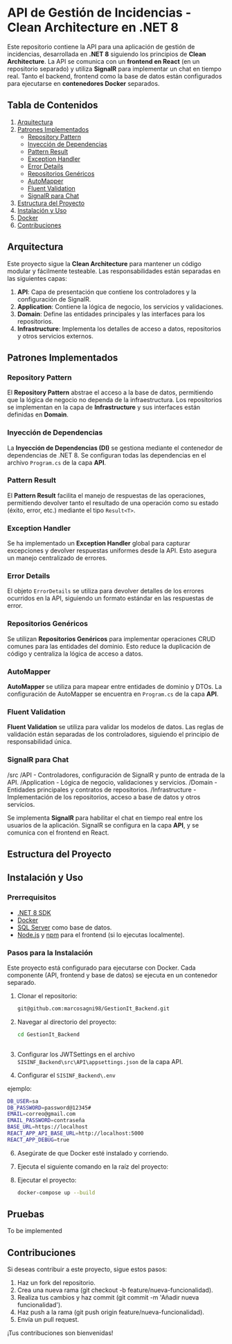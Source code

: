 # API de Gestión de Incidencias - Clean Architecture en .NET 8

Este repositorio contiene la API para una aplicación de gestión de incidencias, desarrollada en **.NET 8** siguiendo los principios de **Clean Architecture**. La API se comunica con un **frontend en React** (en un repositorio separado) y utiliza **SignalR** para implementar un chat en tiempo real. Tanto el backend, frontend como la base de datos están configurados para ejecutarse en **contenedores Docker** separados.

## Tabla de Contenidos

1. [Arquitectura](#arquitectura)
2. [Patrones Implementados](#patrones-implementados)
   - [Repository Pattern](#repository-pattern)
   - [Inyección de Dependencias](#inyección-de-dependencias)
   - [Pattern Result](#pattern-result)
   - [Exception Handler](#exception-handler)
   - [Error Details](#error-details)
   - [Repositorios Genéricos](#repositorios-genéricos)
   - [AutoMapper](#automapper)
   - [Fluent Validation](#fluent-validation)
   - [SignalR para Chat](#signalr-para-chat)
3. [Estructura del Proyecto](#estructura-del-proyecto)
4. [Instalación y Uso](#instalación-y-uso)
5. [Docker](#docker)
6. [Contribuciones](#contribuciones)


## Arquitectura

Este proyecto sigue la **Clean Architecture** para mantener un código modular y fácilmente testeable. Las responsabilidades están separadas en las siguientes capas:

1. **API**: Capa de presentación que contiene los controladores y la configuración de SignalR.
2. **Application**: Contiene la lógica de negocio, los servicios y validaciones.
3. **Domain**: Define las entidades principales y las interfaces para los repositorios.
4. **Infrastructure**: Implementa los detalles de acceso a datos, repositorios y otros servicios externos.

## Patrones Implementados

### Repository Pattern

El **Repository Pattern** abstrae el acceso a la base de datos, permitiendo que la lógica de negocio no dependa de la infraestructura. Los repositorios se implementan en la capa de **Infrastructure** y sus interfaces están definidas en **Domain**.

### Inyección de Dependencias

La **Inyección de Dependencias (DI)** se gestiona mediante el contenedor de dependencias de .NET 8. Se configuran todas las dependencias en el archivo `Program.cs` de la capa **API**.

### Pattern Result

El **Pattern Result** facilita el manejo de respuestas de las operaciones, permitiendo devolver tanto el resultado de una operación como su estado (éxito, error, etc.) mediante el tipo `Result<T>`.

### Exception Handler

Se ha implementado un **Exception Handler** global para capturar excepciones y devolver respuestas uniformes desde la API. Esto asegura un manejo centralizado de errores.

### Error Details

El objeto `ErrorDetails` se utiliza para devolver detalles de los errores ocurridos en la API, siguiendo un formato estándar en las respuestas de error.

### Repositorios Genéricos

Se utilizan **Repositorios Genéricos** para implementar operaciones CRUD comunes para las entidades del dominio. Esto reduce la duplicación de código y centraliza la lógica de acceso a datos.

### AutoMapper

**AutoMapper** se utiliza para mapear entre entidades de dominio y DTOs. La configuración de AutoMapper se encuentra en `Program.cs` de la capa **API**.

### Fluent Validation

**Fluent Validation** se utiliza para validar los modelos de datos. Las reglas de validación están separadas de los controladores, siguiendo el principio de responsabilidad única.

### SignalR para Chat
/src /API - Controladores, configuración de SignalR y punto de entrada de la API. /Application - Lógica de negocio, validaciones y servicios. /Domain - Entidades principales y contratos de repositorios. /Infrastructure - Implementación de los repositorios, acceso a base de datos y otros servicios.

Se implementa **SignalR** para habilitar el chat en tiempo real entre los usuarios de la aplicación. SignalR se configura en la capa **API**, y se comunica con el frontend en React.

## Estructura del Proyecto

## Instalación y Uso

### Prerrequisitos

- [.NET 8 SDK](https://dotnet.microsoft.com/download/dotnet/8.0)
- [Docker](https://www.docker.com/get-started)
- [SQL Server](https://www.microsoft.com/en-us/sql-server/sql-server-downloads) como base de datos.
- [Node.js](https://nodejs.org/) y [npm](https://www.npmjs.com/) para el frontend (si lo ejecutas localmente).

### Pasos para la Instalación

Este proyecto está configurado para ejecutarse con Docker. Cada componente (API, frontend y base de datos) se ejecuta en un contenedor separado.

1. Clonar el repositorio:

   ```bash
   git@github.com:marcosagni98/GestionIt_Backend.git
   
2. Navegar al directorio del proyecto:
   
   ```bash
   cd GestionIt_Backend
       
4. Configurar los JWTSettings en el archivo `SISINF_Backend\src\API\appsettings.json` de la capa API.

5. Configurar el `SISINF_Backend\.env`

ejemplo:
   ```bash
   DB_USER=sa
   DB_PASSWORD=password@12345#
   EMAIL=correo@gmail.com
   EMAIL_PASSWORD=contraseña
   BASE_URL=https://localhost
   REACT_APP_API_BASE_URL=http://localhost:5000
   REACT_APP_DEBUG=true
   ```

6. Asegúrate de que Docker esté instalado y corriendo.
7. Ejecuta el siguiente comando en la raíz del proyecto:

8. Ejecutar el proyecto:
   
    ```bash
    docker-compose up --build

## Pruebas

To be implemented

## Contribuciones

Si deseas contribuir a este proyecto, sigue estos pasos:

1. Haz un fork del repositorio.
2. Crea una nueva rama (git checkout -b feature/nueva-funcionalidad).
3. Realiza tus cambios y haz commit (git commit -m 'Añadir nueva funcionalidad').
4. Haz push a la rama (git push origin feature/nueva-funcionalidad).
5. Envía un pull request.

¡Tus contribuciones son bienvenidas!
